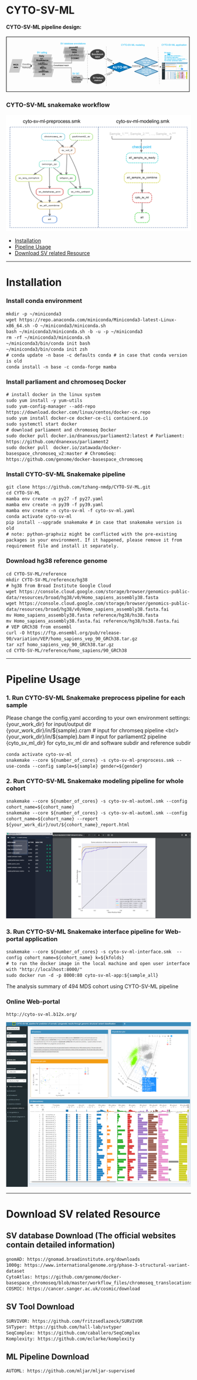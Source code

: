 # CYTO-SV-ML
#### CYTO-SV-ML pipeline design:
![CYTO-SV-ML PIPELINE WORKFLOW](workflow.png)

### CYTO-SV-ML snakemake workflow
![CYTO-SV-ML Snakemake Snakemake workflow](cyto-sv-ml_Snakemake_workflow.png)

<!--ts-->
   * [Installation](#Installation)
   * [Pipeline Usage](#Pipeline-usage)
   * [Download SV related Resource](#Download-SV-related-Resource)

-----------------------------------------------------------------------------------------------------------------------------------------------------------------------
Installation
============
### Install conda environment
```
mkdir -p ~/miniconda3
wget https://repo.anaconda.com/miniconda/Miniconda3-latest-Linux-x86_64.sh -O ~/miniconda3/miniconda.sh
bash ~/miniconda3/miniconda.sh -b -u -p ~/miniconda3
rm -rf ~/miniconda3/miniconda.sh
~/miniconda3/bin/conda init bash
~/miniconda3/bin/conda init zsh
# conda update -n base -c defaults conda # in case that conda version is old
conda install -n base -c conda-forge mamba
```

### Install parliament and chromoseq Docker
```
# install docker in the linux system
sudo yum install -y yum-utils
sudo yum-config-manager --add-repo https://download.docker.com/linux/centos/docker-ce.repo
sudo yum install docker-ce docker-ce-cli containerd.io
sudo systemctl start docker
# download parliament and chromoseq Docker
sudo docker pull docker.io/dnanexus/parliament2:latest # Parliament: https://github.com/dnanexus/parliament2
sudo docker pull  docker.io/zatawada/docker-basespace_chromoseq_v2:master # ChromoSeq: https://github.com/genome/docker-basespace_chromoseq
```

### Install CYTO-SV-ML Snakemake pipeline
```
git clone https://github.com/tzhang-nmdp/CYTO-SV-ML.git
cd CYTO-SV-ML
mamba env create -n py27 -f py27.yaml
mamba env create -n py39 -f py39.yaml
mamba env create -n cyto-sv-ml -f cyto-sv-ml.yaml
conda activate cyto-sv-ml
pip install --upgrade snakemake # in case that snakemake version is old
# note: python-graphviz might be conflicted with the pre-existing packages in your environment. If it happened, please remove it from requirement file and install it separately.
```

### Download hg38 reference genome 
```
cd CYTO-SV-ML/reference
mkdir CYTO-SV-ML/reference/hg38
# hg38 from Broad Institute Google Cloud
wget https://console.cloud.google.com/storage/browser/genomics-public-data/resources/broad/hg38/v0/Homo_sapiens_assembly38.fasta
wget https://console.cloud.google.com/storage/browser/genomics-public-data/resources/broad/hg38/v0/Homo_sapiens_assembly38.fasta.fai
mv Homo_sapiens_assembly38.fasta reference/hg38/hs38.fasta
mv Homo_sapiens_assembly38.fasta.fai reference/hg38/hs38.fasta.fai
# VEP GRCh38 from ensembl
curl -O https://ftp.ensembl.org/pub/release-90/variation/VEP/homo_sapiens_vep_90_GRCh38.tar.gz
tar xzf homo_sapiens_vep_90_GRCh38.tar.gz
cd CYTO-SV-ML/reference/homo_sapiens/90_GRCh38
```

-----------------------------------------------------------------------------------------------------------------------------------------------------------------------
Pipeline Usage
============
### 1. Run CYTO-SV-ML Snakemake preprocess pipeline for each sample
Please change the config.yaml according to your own environment settings:                                                    
{your_work_dir} for input/output dir   
{your_work_dir}/in/${sample}.cram # input for chromseq pipeline <br/>
{your_work_dir}/in/${sample}.bam # input for parliament2 pipeline <br/>
{cyto_sv_ml_dir} for cyto_sv_ml dir and software subdir and reference subdir
```
conda activate cyto-sv-ml
snakemake --core ${number_of_cores} -s cyto-sv-ml-preprocess.smk --use-conda --config sample=${sample} gender=${gender}
```
### 2. Run CYTO-SV-ML Snakemake modeling pipeline for whole cohort
```
snakemake --core ${number_of_cores} -s cyto-sv-ml-automl.smk --config cohort_name=${cohort_name}
snakemake --core ${number_of_cores} -s cyto-sv-ml-automl.smk --config cohort_name=${cohort_name} --report ${your_work_dir}/out/${cohort_name}_report.html
```
![CYTO-SV-ML snakemake report](cyto-sv-ml_snakemake_report.png)

### 3. Run CYTO-SV-ML Snakemake interface pipeline for Web-portal application
```
snakemake --core ${number_of_cores} -s cyto-sv-ml-interface.smk  --config cohort_name=${cohort_name} k=${kfolds}
# to run the docker image in the local machine and open user interface with "http://localhost:8000/"
sudo docker run -d -p 8000:80 cyto-sv-ml-app:${sample_all}
```
The analysis summary of 494 MDS cohort using CYTO-SV-ML pipeline 
### Online Web-portal
```
http://cyto-sv-ml.b12x.org/
```
![CYTO-SV-ML Rshiny web-portal](cyto-sv-ml_web-portal.png)

-----------------------------------------------------------------------------------------------------------------------------------------------------------------------
Download SV related Resource
=============================

## SV database Download (The official websites contain detailed information)
```
gnomAD: https://gnomad.broadinstitute.org/downloads
1000g: https://www.internationalgenome.org/phase-3-structural-variant-dataset
CytoAtlas: https://github.com/genome/docker-basespace_chromoseq/blob/master/workflow_files/chromoseq_translocations.bedpe
COSMIC: https://cancer.sanger.ac.uk/cosmic/download
```

## SV Tool Download
```
SURVIVOR: https://github.com/fritzsedlazeck/SURVIVOR
SVTyper: https://github.com/hall-lab/svtyper
SeqComplex: https://github.com/caballero/SeqComplex
Komplexity: https://github.com/eclarke/komplexity
```

## ML Pipeline Download
```
AUTOML: https://github.com/mljar/mljar-supervised
```
